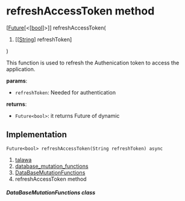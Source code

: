 
<div>

# refreshAccessToken method

</div>


[[Future](https://api.flutter.dev/flutter/dart-core/Future-class.html)[\<[[bool](https://api.flutter.dev/flutter/dart-core/bool-class.html)]\>]]
refreshAccessToken(

1.  [[[String](https://api.flutter.dev/flutter/dart-core/String-class.md)]
    refreshToken]

)



This function is used to refresh the Authenication token to access the
application.

**params**:

-   `refreshToken`: Needed for authentication

**returns**:

-   `Future<bool>`: it returns Future of dynamic



## Implementation

``` language-dart
Future<bool> refreshAccessToken(String refreshToken) async 
```







1.  [talawa](../../index.md)
2.  [database_mutation_functions](../../services_database_mutation_functions/)
3.  [DataBaseMutationFunctions](../../services_database_mutation_functions/DataBaseMutationFunctions-class.md)
4.  refreshAccessToken method

##### DataBaseMutationFunctions class







